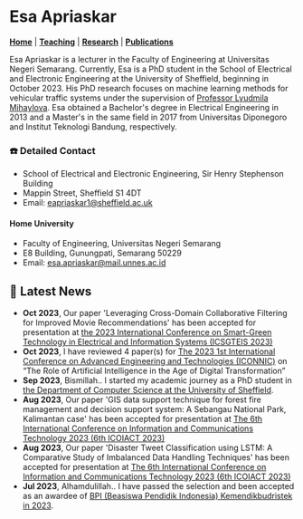 # Esa Apriaskar
**[Home](/index)** | **[Teaching](/teach)** | **[Research](/research)** | **[Publications](/publications)**

Esa Apriaskar is a lecturer in the Faculty of Engineering at Universitas Negeri Semarang. Currently, Esa is a PhD student in the School of Electrical and Electronic Engineering at the University of Sheffield, beginning in October 2023. His PhD research focuses on machine learning methods for vehicular traffic systems under the supervision of [Professor Lyudmila Mihaylova](https://www.sheffield.ac.uk/eee/people/academic-staff/lyudmila-mihaylova). Esa obtained a Bachelor's degree in Electrical Engineering in 2013 and a Master's in the same field in 2017 from Universitas Diponegoro and Institut Teknologi Bandung, respectively.

### ☎️  Detailed Contact
- School of Electrical and Electronic Engineering, Sir Henry Stephenson Building
- Mappin Street, Sheffield S1 4DT
- Email: eapriaskar1@sheffield.ac.uk

#### Home University
- Faculty of Engineering, Universitas Negeri Semarang
- E8 Building, Gunungpati, Semarang 50229
- Email: esa.apriaskar@mail.unnes.ac.id

## 📅  Latest News
- **Oct 2023**, Our paper 'Leveraging Cross-Domain Collaborative Filtering for Improved Movie Recommendations' has been accepted for presentation at [the 2023 International Conference on Smart-Green Technology in Electrical and Information Systems (ICSGTEIS 2023)](https://icsgteis.unud.ac.id/)
- **Oct 2023**, I have reviewed 4 paper(s) for [The 2023 1st International Conference on Advanced Engineering and Technologies (ICONNIC)](https://iconnic.unpkediri.ac.id/) on “The Role of Artificial Intelligence in the Age of Digital Transformation”
- **Sep 2023**, Bismillah.. I started my academic journey as a PhD student in [the Department of Computer Science at the University of Sheffield](https://www.sheffield.ac.uk/dcs/phd-study).
- **Aug 2023**, Our paper 'GIS data support technique for forest fire management and decision support system: A Sebangau National Park, Kalimantan case' has been accepted for presentation at [The 6th International Conference on Information and Communications Technology 2023 (6th ICOIACT 2023)](https://icoiact.org/)
- **Aug 2023**, Our paper 'Disaster Tweet Classification using LSTM: A Comparative Study of Imbalanced Data Handling Techniques' has been accepted for presentation at [The 6th International Conference on Information and Communications Technology 2023 (6th ICOIACT 2023)](https://icoiact.org/)
- **Jul 2023**, Alhamdulillah.. I have passed the selection and been accepted as an awardee of [BPI (Beasiswa Pendidik Indonesia) Kemendikbudristek in 2023](https://beasiswa.kemdikbud.go.id/).
